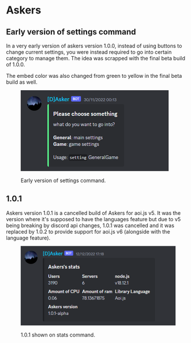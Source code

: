 # Askers

## Early version of settings command

In a very early version of askers version 1.0.0, instead of using buttons to change current settings, you were instead required to go into certain category to manage them. The idea was scrapped with the final beta build of 1.0.0.

The embed color was also changed from green to yellow in the final beta build as well.

<figure><img src="../../.gitbook/assets/image (6).png" alt=""><figcaption><p>Early version of settings command.</p></figcaption></figure>

## 1.0.1

Askers version 1.0.1 is a cancelled build of Askers for aoi.js v5. It was the version where it's supposed to have the languages feature but due to v5 being breaking by discord api changes, 1.0.1 was cancelled and it was replaced by 1.0.2 to provide support for aoi.js v6 (alongside with the language feature).

<figure><img src="../../.gitbook/assets/image (5).png" alt=""><figcaption><p>1.0.1 shown on stats command.</p></figcaption></figure>
